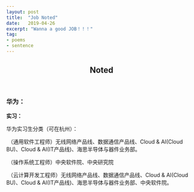 ```yaml
---
layout: post
title:  "Job Noted"
date:   2019-04-26
excerpt: "Wanna a good JOB！！！"
tag:
- poems
- sentence
---
```


<center><H2><b>Noted</b></H2></center><br>


### 华为：

**实习：**

华为实习生分类（可在杭州）：

​		（通用软件工程师）无线网络产品线、数据通信产品线、Cloud & AI(Cloud BU)、Cloud & AI(IT产品线)、海思半导体与器件业务部。

​		（操作系统工程师）中央软件院、中央研究院

​		（云计算开发工程师）无线网络产品线、数据通信产品线、Cloud & AI(Cloud BU)、Cloud & AI(IT产品线)、海思半导体与器件业务部、中央软件院。

